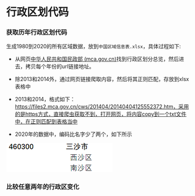 # 行政区划代码

### 获取历年行政区划代码

生成1980到2020的所有区域数据，放到`中国区域信息表.xlsx`，具体过程如下:

- 从网页[中华人民共和国民政部 (mca.gov.cn)](http://www.mca.gov.cn/article/sj/xzqh/1980/?)找到行政区划分总览，然后进去，拷贝每个年份的url链接地址。

- 除2013和2014外，通过网页链接爬取内容，然后将其正则匹配，存放到xlsx表格中

- 2013和2014，格式如下：https://files2.mca.gov.cn/cws/201404/20140404125552372.htm，采用的是https方式，直接爬虫获取不到，打开网页，将内容copy到一个txt文件中，在正则匹配到表格当中

- 2020年的数据中，编码比名字少了两个，如下所示

![image-20210826111343951](../img/image-20210826111343951.png)

### 比较任意两年的行政区变化


